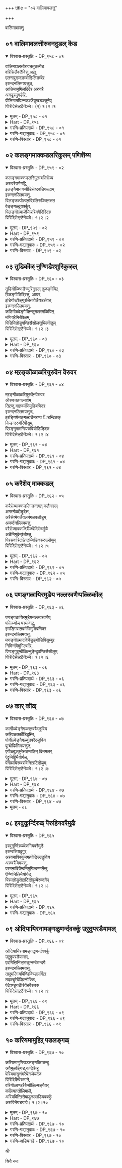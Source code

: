 +++
title = "०२ वालिमावलत्तु"

+++

वालिमावलत्तु

## ०१ वालिमावलत्तॊरुवनदुडल् कॆड

<details open><summary>विश्वास-प्रस्तुतिः - DP_९५८ - ०१</summary>

वालिमावलत्तॊरुवऩतुडल्गॆड  
वरिसिलैवळैवित्तु,अऩ्ऱु  
एलनाऱुदण्दडम्बॊऴिलिडम्बॆऱ  
इरुन्दनलिमय्यत्तुळ्,  
आलिमामुगिलदिर्दर अरुवरै  
अगडुऱमुगडेऱि,  
पीलिमामयिल्नडञ्जॆयुम्दडञ्जुऩैप्  
पिरिदिसॆऩ्ऱटैनॆञ्जे। (२) १।२।१
</details>

<details><summary>मूलम् - DP_९५८ - ०१</summary>

वालिमावलत्तॊरुवऩतुडल्गॆड  
वरिसिलैवळैवित्तु,अऩ्ऱु  
एलनाऱुदण्दडम्बॊऴिलिडम्बॆऱ  
इरुन्दनलिमय्यत्तुळ्,  
आलिमामुगिलदिर्दर अरुवरै  
अगडुऱमुगडेऱि,  
पीलिमामयिल्नडञ्जॆयुम्दडञ्जुऩैप्  
पिरिदिसॆऩ्ऱटैनॆञ्जे। (२) १।२।१
</details>

<details><summary>Hart - DP_९५८</summary>

The god of Thirumāvallam  
who bent his bow and killed the Rākshasas in Lanka  
stays in Thirupprithi in the Himalayas  
filled with fragrant groves, cool ponds and large springs  
where dark clouds climb the top of the tall hills  
filled with snow and roar with thunder  
and peacocks with beautiful wings dance:  
O heart! Let us go to Thirupprithi and worship him:
</details>

<details><summary>गरणि-प्रतिपदार्थः - DP_९५८ - ०१</summary>

वालि=वालियॆम्ब, मावलत्तु=महाबलशालियाद ऒरुवनदु=ऒब्बन, उडल्=ऒडलु, कॆड=हाळागुवन्तॆ, वरिशिलै=दिव्यवाद धनुस्सन्नु, वळैवित्तु=बग्गिसि, अन्ऱु=अन्दु, एलम्=परिमळवु, नाऱु=बीसुव, तण्=तम्पाद, तडम्-विशालवाद, पॊऴिल्=तोपुगळ, इडम्=स्थळदल्लि, पॆऱ=पडॆयुवन्तॆ, इरुन्द=इरुव, नल् इमयत्तुळ्=ऒळ्ळॆय हिमालय पर्वतदल्लि, आलि-आलिकल्लुगळिन्द तुम्बिद, मा ,मुहिल्= दॊड्ड मुगिलु, अदिर् तर=अदुरुत्तिरलु, अरुवरै=दॊड्डबॆट्टद, मुहडु=शिखरवन्नु, अहडु उऱ=हॊट्टॆमेलॆ तॆवळुवन्तॆ, एऱि=हत्ति, पीलि मा मायिल्=दॊड्ड सोगॆ नविलुगळु, नडम् शॆय्युम्=नर्तिसुत्तिरुवन्थ, तडम्=विशालवाद, शुनै=बॆट्टद सरोवरगळुळ्ळ, पिरिदि=तिरुप्पिरिदि ऎम्ब दिव्यक्षेत्रक्कॆ, शॆन्ऱु=होगि, अडै=\(पुण्यवन्नु\) पडॆनॆञ्जे=मनवे\!
</details>

<details><summary>गरणि-गद्यानुवादः - DP_९५८ - ०१</summary>

अन्दु वालियॆम्ब महाबलिष्ठनाद ऒब्बन ऒडलु छिद्रवागुवन्तॆ सुन्दर धनुस्सन्नु बग्गिसि, परिमळवु बीसुव तम्पाद विशालवाद तोपुगळ नडुवॆ \(दर्शन कटाक्षवन्नु\) पडॆयुवन्तॆ इरुव आलिकल्लुगळिन्द तुम्बिद दॊड्डमुगिलु अदुरुत्तिरलु \(चञ्चलवागि सुळिदाडुत्तिरलु\) दॊड्डबॆट्टद शिखरवन्नु हॊट्टॆय मेलॆ तॆवळिकॊण्डुहत्ति, दॊड्ड सोगॆ नविलुगळु नर्तिसुत्तिरुवन्थ विशालवाद बॆट्टद सरोवरगळन्नुळ्ळ "पिरिदि" ऎम्ब दिव्यक्षेत्रक्कॆ होगि \(स्वामिय दर्शनभाग्यवन्नु\) पडॆ, ऎलॆ मनस्से\! \(१\)
</details>

<details><summary>गरणि-विस्तारः - DP_९५८ - ०१</summary>

भगवन्नाम स्मरणॆ माडुत्ता भगवन्तनु भूमिय मेलॆ नॆलसिरुव पवित्रक्षेत्रगळिगॆ होगि, अल्लि भगवन्तन अर्चामूर्तियन्नु दर्शन माडि आनन्दिसबेकु. हीगॆ माडुवुदु भक्तियन्नु दृढगॊळिसुत्तदॆ.

आऴ्वाररु हेळुत्तारॆ- हिन्दॆ, भगवन्तनु श्रीरामनागि अवतरिसिद. किष्किन्धॆयल्लि पदच्युतनागि नॆलॆयिल्लदॆ अलॆदाडुत्तिद्द सुग्रीवन सख्यवन्नु बॆळसिद. अवन अण्णने महापराक्रमियाद वालि. वालिगॆ ऎदुरागि निन्तु होराडुववरे इरलिल्ल. अन्थवरन्नु श्रीरामनु ऒन्दे बाणदिन्द कॊन्दु सुग्रीवनिगॆ किष्किन्धॆय राज्यवन्नु वहिसिकॊट्टनु. आ स्वामिये ईग, हिमालयदल्लि बलुरम्यवाद प्रकृतिय नडुवॆ "पिरिदि" ऎम्ब दिव्यक्षेत्रदल्लि भक्तरन्नु अनुग्रहिसुवुदक्कागिये नॆलसिद्दानॆ. ऎलॆ मनस्से, नीनु अल्लिगॆ होगि स्वामियन्नु कण्तुम्ब नोडि आनन्दिसु, मरॆयबेड.
</details>

## ०२ कलङ्गमाक्कडलरिकुलम् पणिशॆय्य

<details open><summary>विश्वास-प्रस्तुतिः - DP_९५९ - ०२</summary>

कलङ्गमाक्कडलरिगुलम्बणिसॆय्य  
अरुवरैयणैगट्टि,  
इलङ्गैमानगर्प्पॊडिसॆय्दवडिगळ्दाम्  
इरुन्दनल्लिमयत्तु,  
विलङ्कल्पोल्वऩविऱलिरुञ्जिऩत्तऩ  
वेऴङ्गळ्दुयर्क्कूर,  
पिलङ्गॊळ्वाळॆयिऱ्ऱरियवैदिरिदरु  
पिरिदिसॆऩ्ऱटैनॆञ्जे। १।२।२
</details>

<details><summary>मूलम् - DP_९५९ - ०२</summary>

कलङ्गमाक्कडलरिगुलम्बणिसॆय्य  
अरुवरैयणैगट्टि,  
इलङ्गैमानगर्प्पॊडिसॆय्दवडिगळ्दाम्  
इरुन्दनल्लिमयत्तु,  
विलङ्कल्पोल्वऩविऱलिरुञ्जिऩत्तऩ  
वेऴङ्गळ्दुयर्क्कूर,  
पिलङ्गॊळ्वाळॆयिऱ्ऱरियवैदिरिदरु  
पिरिदिसॆऩ्ऱटैनॆञ्जे। १।२।२
</details>

<details><summary>Hart - DP_९५९</summary>

The lord who, as Rama, built a bridge  
with the help of the monkeys with large stones over the roaring ocean  
and went to magnificent Lanka and dashed it to pieces  
stays in Thirupprithi in the Himalayas  
where lions with sharp sword-like teeth living in caves  
wander out and attack strong angry elephants as large as mountains:  
O heart! Let us go to Thirupprithi and worship him:
</details>

<details><summary>गरणि-प्रतिपदार्थः - DP_९५९ - ०२</summary>

मा कडल्=विस्तारवाद समुद्रवु, कलङ्ग=कलकि होगुवन्तॆ, अरि कुलम् पणिशॆय्य=वानर समूहवु सेवॆ सल्लिसलु, अरुवरै=दॊड्ड बॆट्टगळ, अणैकट्टि=सेतुवॆयन्नु कट्टि, इलङ्गैमा नहर्=लङ्कॆयॆम्ब महानगरवन्नु, पॊडिशॆय्दु=नुच्चुनुरि माडिद, अडिहळ् ताम्=पादगळु, इरुन्द=नॆलसिरुव, नल् इमयत्तु=ऒळ्ळॆय हिमालयदल्लि, विलङ्गल् पोल्=बॆट्टगळ हागॆ, वनविऱल्=सॊबगिनिन्दलू, पराक्रमदिन्दलू, इरुशिनत्तन=बहळ कोपवुळ्ळ, वेऴङ्गळ्=आनॆगळ, तुयर् कूर=दुःखवु हॆच्चुवन्तॆ, पिलम् कॊळ् वाळ्=गुहॆगळल्लि वासिसुव, ऎयिऱु=कोरॆहल्लुगळुळ्ळ, अरि अवै=सिंहगळु, तिरितरु=अलॆदाडुव, पिरदि शॆन्ऱु=पिरदिगॆ होगि, अडैनॆञ्जे=सन्तोषपडु मनस्से.
</details>

<details><summary>गरणि-गद्यानुवादः - DP_९५९ - ०२</summary>

विस्तारवाद समुद्रवु कलकि होगुवन्तॆ, वानर समूहद सेवॆयिन्द दॊड्डबॆट्टगळ सेतुवॆयन्नु कट्टि, लङ्कॆयॆम्ब महानगरवन्नु नुच्चुनुरि माडिद पादगळु नॆलसिरुव ऒळ्ळॆय हिमालयदल्लि, बॆट्टगळ हागॆ सॊबगिनिन्दलू शक्तियिन्दलू, कोपदिन्दलू इरुव आनॆगळ दुःख\(सङ्कट\)वन्नु हॆच्चिसुवन्तॆ गुहॆगळल्लि वासिसुव कोरॆहल्लुगळुळ्ळ सिंहगळु अलॆदाडुव पिरदि ऎम्ब क्षेत्रक्कॆ होगि सन्तोषपडु, मनस्से.\(२\)
</details>

<details><summary>गरणि-विस्तारः - DP_९५९ - ०२</summary>

ई पाशुरदल्लि श्रीरामन पराक्रम मुन्दुवरॆयुत्तदॆ- अडगिसलागद सागरवन्नु अडगिसि, अदक्कॆ कपिगळ सहायदिन्द बॆट्टगळ सेतुवॆयन्नु

कट्टिद्दु ऒन्दु अद्भुतसाहस. लङ्कापट्टणवन्ने ध्वंसगॊळिसिद्दु इन्नॊन्दु आ अमितपराक्रमियाद, श्रीरामनु हिमालयदल्लि ऒळ्ळॆय सॊगसाद प्रकृतिसौन्दर्यद नडुवॆ, "पिरदि" ऎम्ब क्षेत्रदल्लि नॆलसिद्दानॆ. अल्लि, बॆट्टदन्तॆ मैयुळ्ळ, अष्टे सुन्दरवाद अष्टे बलिष्ठवाद आनॆगळु भयवन्नुण्टुमाडुवन्तॆ अलॆदाडुत्तवॆ. हागॆये, गुहॆगळल्लि वासिसुत्ता क्रूरवाद कोरॆहल्लुगळुळ्ळ सिंहगळू अलॆदाडुत्तवॆ. ऎलॆ मनस्से, आ पुण्यक्षेत्रक्कॆ होगि, आ स्वामिय दर्शन पडॆदु सन्तोष पडु-ऎन्नुत्तारॆ, आऴ्वाररु.
</details>

## ०३ तुडिकॊळ् नुण्णिडैश्शुरिकुऴल्

<details open><summary>विश्वास-प्रस्तुतिः - DP_९६० - ०३</summary>

तुडिगॊळ्ण्णिडैच्चुरिगुऴल् तुळङ्गॆयिऱ्  
ऱिळङ्गॊडिदिऱत्तु, आयर्  
इडिगॊळ्वॆङ्गुरलिऩविडैयडर्त्तवऩ्  
इरुन्दनल्लिमयत्तु,  
कडिगॊळ्वेङ्गैयिऩ्नऱुमलरमळियिऩ्  
मणियऱैमिसैवेऴम्,  
पिडियिऩोडुवण्डिसैसॊलत्तुयिल्गॊळुम्  
पिरिदिसॆऩ्ऱटैनॆञ्जे। १।२।३
</details>

<details><summary>मूलम् - DP_९६० - ०३</summary>

तुडिगॊळ्ण्णिडैच्चुरिगुऴल् तुळङ्गॆयिऱ्  
ऱिळङ्गॊडिदिऱत्तु, आयर्  
इडिगॊळ्वॆङ्गुरलिऩविडैयडर्त्तवऩ्  
इरुन्दनल्लिमयत्तु,  
कडिगॊळ्वेङ्गैयिऩ्नऱुमलरमळियिऩ्  
मणियऱैमिसैवेऴम्,  
पिडियिऩोडुवण्डिसैसॊलत्तुयिल्गॊळुम्  
पिरिदिसॆऩ्ऱटैनॆञ्जे। १।२।३
</details>

<details><summary>Hart - DP_९६०</summary>

Kaṇṇan, who wished to marry vine-like Nappinnai  
with a thin waist, curly hair and shining teeth,  
and killed seven angry bulls that bellowed like thunder  
stays in Thirupprithi in the Himalayas  
where male elephants sleep with their mates  
on beautiful beds of fragrant vengai flowers as bees sing:  
O heart, let us go to Thirupprithi and worship him:
</details>

<details><summary>गरणि-प्रतिपदार्थः - DP_९६० - ०३</summary>

तुडिकॊळ्=बळुकुव, नुण्=सूक्ष्मवाद, इडै=नडुविन, शुरि कुऴल्=गुङ्गुरु कूदलिन, तुळङ्गु=बॆळगुत्तिरुव, ऎयऱु=दन्तपङ्क्तिय\(हल्लुगळ\) इळम् कॊडि=ऎळॆय बळ्ळिय तिऱत्तु=रीतिय\(कोमलवाद\) \(नप्पिन्नैदेविगागि\), आयर्=गोवळर, इडिकॊळ्=सिडिलिनन्तॆ, वॆम् कुरल्=भयङ्करवाद कूगिन, इनम्=ऒट्टागि\(ऎरगिद\) विडै=वृषभगळन्नु, अडर् त्तवन्=अडगिसिदवनु, इरुन्द=नॆलसिरुव, नल् इमयत्तु=सुन्दरवाद हिमालयदल्लि, कडिकॊळ्=परिमळ तुम्बिद, वेङ्गैयिन्=वेङ्गै मरद, नऱु=बहळहॆच्चाद, मलर्=हूगळिन्द, अमळियिन्=हासुगॆयल्लि, मणि=इन्द्रनीलमणियन्तॆ इरुव, अऱैमिशै=बण्डॆगळ मेलॆ, वेऴम्=गण्डानॆय, पिडियिनोडु=हॆण्णानॆयॊडनॆ, वण्डु=दुम्बिगळु, इशै शॊल=गान माडुत्तिरलु, तुयिल् कॊळुम्=मलगि निद्रिसुव, पिरदि=पिरदि क्षेत्रक्कॆ, शॆन्ऱु=होगि, अडै=सन्तोषपडु, नॆञ्जे=मनस्से.
</details>

<details><summary>गरणि-विस्तारः - DP_९६० - ०३</summary>

बळुकुव सूक्ष्मनडुवुळ्ळ, गुङ्गुरु कूदलिन, हॊळॆयुव हल्लुगळ, ऎळॆय बळ्ळियन्तॆ कोमलवाद नप्पिन्नैदेविगागि, गोवळर सिडिलिनन्तॆ भयङ्करवाद आर्भटदिन्द ऒट्टागि ऎरगिद वृषभगळन्नु अडगिसिदवनु नॆलसिरुव सुन्दरवाद हिमालयदल्लि वेङ्गै मरगळिन्द परिमळ तुम्बिद बहळवागि हूगळु उदुरि आद हासुगॆयल्लि

इन्द्रनीलमणियन्तॆये इरुव बण्डॆगळ मेलॆ गण्डानॆगळु हॆण्णानॆगळॊडनॆ, दुम्बिगळु गान माडुत्तिरलु, मलगि निद्रिसुव पिरदि क्षेत्रक्कॆ होगि ऎलॆ मनस्से सन्तोषपडु. \(३\)

हिन्दिन ऎरडु पाशुरगळल्लि सीतादेविगोस्करवागि श्रीरामनु नडसिद साहसगळन्नु हेळि, ई पाशुरदल्लि सत्यॆ\(अथवा नीळादेवि, नप्पिन्नैदेवि\)गोस्करवागि श्रीकृष्णनु नडसिद साहसगळन्नु हेळलागुत्तदॆ. कुम्भ ऎम्बवनॊब्ब गोवळ. अवनिगॆ ऒब्ब मगळु. सत्यॆ ऎन्दु हॆसरु. अवळन्नु नीळा ऎन्तलू नप्पिन्नै ऎन्तलू करॆयुत्तारॆ. अवळन्नु वरिसबेकादरॆ, कुम्भनु साकिद्द एळु वृषभगळन्नु ऒब्बने ऎदुरिसि, कट्टिहाकबेकॆम्बुदु फण. श्रीकृष्णनु ई साहसक्कॆ कै हाकि, अवुगळन्नु निरायासवागि गॆद्दु, सत्यॆयन्नु मदुवॆयादनॆम्बुदु विषय.

पाशुरद मॊदलडिगळल्लि नप्पिन्नैदेविय अनुपम लावण्यवन्नू वृषभगळ भयङ्कर आर्भटवन्नू कण्णिगॆ कट्टुवन्तॆ वर्णिसलागिदॆ. साहसवन्नु तोरिसिद बळिक श्रीकृष्णनु हिमालयद दिव्यसुन्दर प्रकृतिय नडुवॆ "पिरिदि"क्षेत्रदल्लि नॆलसिरुवुदन्नू, अल्लिगॆ होगि नोडि,नलियबेकॆम्बुदन्नू आऴ्वाररु मनस्सिगॆ तिळिय हेळुत्तारॆ.

पिरदि क्षेत्रद सुत्तमुत्तलिन अनुपन सॊबगिन सॊगसाद विवरणॆयु पाशुरद कॊनॆय सालुगळल्लि बरुत्तदॆ. ऒप्पुवन्थ उपमानगळिन्द वर्णनॆ शोभिसुत्तदॆ.आऴ्वाररु "कवि"अल्लवे?
</details>

## ०४ मऱङ्कॊळाळरियुरुवॆन वॆरुवर

<details open><summary>विश्वास-प्रस्तुतिः - DP_९६१ - ०४</summary>

मऱङ्गॊळाळरियुरुवॆऩवॆरुवर  
ऒरुवऩतगल्मार्वम्  
तिऱन्दु,वाऩवर्मणिमुडिबणिदर  
इरुन्दनल्लिमयत्तुळ्,  
इऱङ्गियेऩङ्गळ्वळैमरुप्प िडन्दिडक्  
किडन्दरुगॆरिवीसुम्,  
पिऱङ्गुमामणियरुवियॊडिऴिदरु  
पिरिदिसॆऩ्ऱटैऩॆञ्जे। १।२।४
</details>

<details><summary>मूलम् - DP_९६१ - ०४</summary>

मऱङ्गॊळाळरियुरुवॆऩवॆरुवर  
ऒरुवऩतगल्मार्वम्  
तिऱन्दु,वाऩवर्मणिमुडिबणिदर  
इरुन्दनल्लिमयत्तुळ्,  
इऱङ्गियेऩङ्गळ्वळैमरुप्प िडन्दिडक्  
किडन्दरुगॆरिवीसुम्,  
पिऱङ्गुमामणियरुवियॊडिऴिदरु  
पिरिदिसॆऩ्ऱटैऩॆञ्जे। १।२।४
</details>

<details><summary>Hart - DP_९६१</summary>

The lord who took the form of an angry man-lion  
and split open the broad chest of Hiraṇyan  
as the gods saw him and worshiped him,  
bending down so their crowns touched his divine feet,  
stays in Thirupprithi in the Himalayas  
where boars split open the stones of the hills with their tusks  
and shining diamonds from the hills  
fall into the waterfalls and are carried down:  
O heart, let us go to Thirupprithi and worship him:
</details>

<details><summary>गरणि-प्रतिपदार्थः - DP_९६१ - ०४</summary>

मऱम् कॊळ्=कडुकोपदिन्द, आळ् अरि=नरसिंह, उरु=अवतार, ऎन=ऎन्द कूडले, वॆरुवर=नडुकवुण्टागुवन्तॆ, ऒरुवनदु=शक्तियल्लि साटियिल्लद ऒब्बन, अहल्=विशालवाद, मार्वम्=ऎदॆयन्नु, तिऱन्दु=तॆगॆदु, वानवर्=देवतॆगळु, मणि मुडि=रत्नगळिन्द कूडिद किरीटवन्नु धरिसिद तलॆगळन्नु, पणितर=बग्गिसि ऎरगुवन्तॆ, इरुन्द=इरुव, नल् इमयत्तुळ्=ऒळ्ळॆय\(सुन्दरवाद\) हिमालयदल्लि, एनङ्गळ्=हन्दिगळु, इऱङ्गि=इळिदु, वळै=बग्गिरुव, मरुप्पु=कोरॆहल्लुगळिन्द, इडन्दिड=पळगिसलु, अरुहु=अञ्चुगळु, किडन्दु=इरुव, ऎरि वीशुम्=ज्वालॆयन्नु हरडुत्ता, पिऱङ्गु=प्रकाशिसुव, मामणि=अति श्रेष्ठवाद मणिगळु, अरुवियोडु=बॆट्टद झरिगळॊडनॆ, इऴितरु=इळिदु बरुव, पिरिदि=पिरिदि क्षेत्रक्कॆ

शॆन्ऱु=होगि, अडै=सन्तोषपडु, नॆञ्जे=मनस्से.
</details>

<details><summary>गरणि-गद्यानुवादः - DP_९६१ - ०४</summary>

कडुकोपगॊण्डु नरसिंहावतारवाद कूडले नडुगुवन्तॆ शक्तियल्लि साटियिल्लद ऒब्बन विशालवाद वक्षवन्नु सीळि तॆगॆदु, रत्नमयवाद किरीटगळन्नु धरिसिद देवतॆगळु तम्म तलॆगळन्नु बग्गिसि नमस्करिसुवन्तॆ इरुव सुन्दरवाद हिमालयदल्लि हन्दिगळु इळिदु, बग्गिरुव तम्म कोरॆहल्लुगळिन्द पळगिसलु, अञ्चुगळल्लिरुव ज्योति हरडि प्रकाशिसुव दिव्यमणिगळु बॆट्टद झरिगळॊडनॆ इळिदुबरुव "पिरिदि" क्षेत्रक्कॆ होगि, सन्तोषपडु मनस्स्.\(४\)
</details>

<details><summary>गरणि-विस्तारः - DP_९६१ - ०४</summary>

ई पाशुरदल्लियू हिमालयद नडुवॆ इरुव पिरिदि क्षेत्रवन्नु वर्णिसुवुदक्कॆ, आऴ्वाररु रूपकगळन्नुबळसिद्दारॆ.

हिन्दॆ, शक्तियल्लियू पराक्रमदल्लियू साटियिल्लदवनाद हिरण्यकशिपुविन किरुकुळवन्नु सहिसलारदॆ बाधॆपडुत्तिद्द देवतॆगळ सङ्कटवन्नु निवारिसुवुदक्कागि भगवन्तनु"आळरि"यागि \(ऎन्दरॆ नरसिंहनागि\) अवतरिसिदनु. "नरसिंह"ऎम्ब हॆसरन्नु केळिद कूडले हिरण्यकशिपुविन ऎदॆ गडगड नडुगितु. स्वामियु अवन विशालवाद वक्षवन्नु सीळि हॊट्टॆयन्नु बगॆदु अवनन्नु संहरिसिदनु. अदुवरॆगॆ तलॆमरॆसिकॊण्डु अलॆदाडुत्तिद्द देवतॆगळॆल्लरू सन्तोषदिन्दलू सम्भ्रममदिन्दलू सर्वालङ्कारगळॊडनॆ भगवन्तनिगॆ तम्म कृतज्ञतॆयन्नु अर्पिसलु बन्दु, मणिमय किरीटगळिन्द अलङ्कृतवाद तम्म तलॆयन्नु भगवन्तन पादगळल्लिट्टु भक्तिनम्रतॆगळिन्द नमस्करिसिदरु. हागॆये, हिमालय पर्वतवु दिव्यसुन्दरवागि मॆरॆयुत्ता, अदर नडुवॆ पिरिदियल्लि नॆलसिरुव भगवन्तनिगॆ तलॆबागि नमस्करिसुत्तिदॆयो ऎम्बन्तॆ प्रकृति रम्यवागि काणिसुत्तदॆ.

हिमालय पर्वतदल्लि इरुव हन्दिगळु तम्म कोरॆहल्लुगळिन्द बॆट्टद तप्पलिन भागगळन्नु गिडिदु पॆळगिसिदाग, बॆट्टदिन्द हिमद तुणुकुगळु उदुरिबीळुत्तवॆ. अञ्चुगळल्लि बॆळकु हरिदु फळफळनॆ हॊळॆयुव सॊगसाद इन्द्रनीलमणिगळन्तॆ इरुव आ हिमद तुणुकुगळन्नु भरदिन्द कॆळक्कॆ इळियुव बॆट्टद झरिगळु ऎळॆदुकॊण्डु कॆळक्कॆ इळियुत्तवॆ.

इन्थ सुन्दरवाद प्रकृतिय नडुवॆ शोभिसुव पिरिदियन्नु सन्दर्शिसुवुदु ऎन्थ पुण्यवो\!
</details>

## ०५ करैशॆय् माक्कडल्

<details open><summary>विश्वास-प्रस्तुतिः - DP_९६२ - ०५</summary>

करैसॆय्माक्कडल्गिडन्दवऩ् कऩैगऴल्  
अमरर्गळ्दॊऴुदेत्त,  
अरैसॆय्मेगलैयलर्मगळवळॊडुम्  
अमर्न्दनल्लिमयत्तु,  
वरैसॆय्माक्कळिऱीळवॆदिर्वळर्मुळै  
अळैमिगुदेऩ्fतोय्त्तु,  
पिरसवारिदऩ्ऩिळम्बिडिक्करुळ्सॆयुम्  
पिरिदिसॆऩ्ऱटैनॆञ्जे। १।२।५
</details>

<details><summary>मूलम् - DP_९६२ - ०५</summary>

करैसॆय्माक्कडल्गिडन्दवऩ् कऩैगऴल्  
अमरर्गळ्दॊऴुदेत्त,  
अरैसॆय्मेगलैयलर्मगळवळॊडुम्  
अमर्न्दनल्लिमयत्तु,  
वरैसॆय्माक्कळिऱीळवॆदिर्वळर्मुळै  
अळैमिगुदेऩ्fतोय्त्तु,  
पिरसवारिदऩ्ऩिळम्बिडिक्करुळ्सॆयुम्  
पिरिदिसॆऩ्ऱटैनॆञ्जे। १।२।५
</details>

<details><summary>Hart - DP_९६२</summary>

The lord who rests on the milky ocean  
with Lakshmi ornamented with a mekalai around her waist  
as the gods in the sky worship his sounding anklets  
stays in Thirupprithi in the Himalayas  
where bull elephants as large as mountains  
break young bamboo sticks, put them in honey  
and show their love as they feed them to their young mates:  
O heart, let us go to Thirupprithi and worship him:
</details>

<details><summary>गरणि-प्रतिपदार्थः - DP_९६२ - ०५</summary>

करै=घोषिसुत्तिरुव, मा कडल्=बहुदॊड्ड कडलिनल्लि

किडन्दवन्=पवडिसिरुव भगवन्तनु, कनै कऴल्=सद्दु माडुत्तिरुव पादगळुळ्ळ, अमरर्हळ्= अमररु, तॊऴुदु एत्त=नमस्करिसि \(सेवॆ माडि\) स्तुतिसलु, अरैशॆय्=नडुविनल्लि धरिसिरुव, मेकलै=ऒड्याणवन्नुळ्ळ, अलर् महळवळॊडुम्=श्रीदेवियॊडनॆ, अमर्न्द=कूडिकॊण्डिरुव, नल् इमयत्तु=सुन्दरवाद हिमालयदल्लि, वरैशॆय्=बॆट्टदन्तिरुव, मा कळिऱु=दॊड्ड आनॆयु, इळवॆदिर्=ऎळॆय बिदिरिन, वळर् मुळै=बॆळॆयुव मॊळकॆयन्नु, अळै मिहुतेन् तोय् त्तु=अळतॆगॆ मीरिदन्तॆ जेनिनल्लि नॆनॆसि पिरशम् वारि=आ जेनिन धारॆयन्नु, तन्=तन्न, इळ=ऎळॆय, पिडिक्कू=हॆण्णानॆगळिगॆ, अरुळ् शॆय्युम्=प्रीतियिन्द कॊडुव, पिरिदि=पिरिदि क्षेत्रक्कॆ, शॆन्ऱु=होगि, अडै=सन्तोषपडु, नॆञ्जे=मनस्से.
</details>

<details><summary>गरणि-गद्यानुवादः - DP_९६२ - ०५</summary>

घोषिसुत्तिरुव महाकडलिनल्लि पवडिसिरुव भगवन्तनु, सद्दुमाडुत्तिरुव पादगळुळ्ळ देवतॆगळु नमस्करिसि सेवॆ माडिस्तुतिसुवुदक्कागि, नडुविनल्लि धरिसिरुव ऒड्याणवन्नुळ्ळ श्रीदेवियॊडनॆ कूडिकॊण्डिरुव सुन्दरवाद हिमालयदल्लि बॆट्टदन्तिरुव दॊड्ड आनॆयु ऎळॆय बिदिरिन बॆळॆयुव मॊळकॆयन्नु अपरिमितवाद जेनिनल्लि नॆनॆसि, आ जेनिन धारॆयन्नु तन्न ऎळॆय हॆण्णानॆगळिगॆ प्रीतियिन्द कॊडुव, पिरिदि क्षेत्रक्कॆ होगि सन्तोषवन्नु पडॆ मनस्से.\(५\)
</details>

<details><summary>गरणि-विस्तारः - DP_९६२ - ०५</summary>

ई पाशुरदल्लि आऴ्वाररु उपयोगिसिरुव रूपक स्वल्प तॊडकिनदागि, स्पष्टवागिल्लवॆनिसुत्तदॆ. आऴ्वाररु हेळुवुदन्नु हीगॆ सङ्ग्रहिसबहुदु ऎनिसुत्तदॆ. दॊड्डदॊड्द अलॆगळिन्द कूडिद पाल्गडलिनल्लि निर्लिप्तनागि पवडिसिरुव भगवन्तनु कृपाविष्टनागि देवतॆगळ सेवॆयन्नु पडॆयलॆन्दू अवरिगॆ अनुग्रहिसलॆन्दू श्रीदेवियॊडनॆ हिमालयद नडुवॆ इरुव सुन्दरवाद पिरिदि क्षेत्रदल्लिनित्यवास माडुत्तिद्दानॆ. बॆट्टदन्तॆ देहवुळ्ळ दॊड्ड आनॆयु बिदिरिन कळलॆगळन्नु कित्तुकॊण्डु, अदु सुरिसुत्तिरुव जेनिनॊडनॆ, आ सवियुणिसन्नु तन्न ऎळॆवयस्सिन हॆण्णानॆगळिगॆ ऊडुवन्तॆ, भगवन्तनु पिरिदि क्षेत्रदल्लि सेवॆ माडुववरॆल्लरिगू तन्न अपारवाद कृपॆयन्नु अनुग्रहिसुत्तानॆ. स्वामिय आ कृपॆगॆ पात्ररागि भक्तरु कृतार्थरागबारदे? मुक्तिपडॆयबारदे?
</details>

## ०६ पणङ्गळायिरमुडैय नल्लरवणैप्पळ्ळिकॊळ्

<details open><summary>विश्वास-प्रस्तुतिः - DP_९६३ - ०६</summary>

पणङ्गळायिरमुडैयनल्लवरवणैप्  
पळ्ळिगॊळ् परमावॆऩ्ऱु,  
इणङ्गिवाऩवर्मणिमुडिबणिदर  
इरुन्दनल्लिमयत्तु,  
मणङ्गॊळ्मादविनॆडुङ्गॊडिविसुम्बुऱ  
निमिर्न्दवैमुगिल्बऱ्ऱि,  
पिणङ्गुबूम्बॊऴिल्नुऴैन्दुवण्डिसैसॊलुम्  
पिरिदिसॆऩ्ऱटैनॆञ्जे। १।२।६
</details>

<details><summary>मूलम् - DP_९६३ - ०६</summary>

पणङ्गळायिरमुडैयनल्लवरवणैप्  
पळ्ळिगॊळ् परमावॆऩ्ऱु,  
इणङ्गिवाऩवर्मणिमुडिबणिदर  
इरुन्दनल्लिमयत्तु,  
मणङ्गॊळ्मादविनॆडुङ्गॊडिविसुम्बुऱ  
निमिर्न्दवैमुगिल्बऱ्ऱि,  
पिणङ्गुबूम्बॊऴिल्नुऴैन्दुवण्डिसैसॊलुम्  
पिरिदिसॆऩ्ऱटैनॆञ्जे। १।२।६
</details>

<details><summary>Hart - DP_९६३</summary>

The lord who rests on Ādisesha, the thousand-headed snake,  
as the gods in the sky worship him  
bowing their heads adorned with beautiful crowns  
and proclaiming, “You are the highest!”  
stays in Thirupprithi in the Himalayas  
where bees enter blooming groves and sing  
and fragrant mādhavi vines touch the sky,  
embracing the tall kurukkathi plants that support them:  
O heart, let us go to Thirupprithi and worship him:
</details>

<details><summary>गरणि-प्रतिपदार्थः - DP_९६३ - ०६</summary>

पणङ्गळ्=हॆडॆगळु, आयिरम्=साविर, उडैय=उळ्ळ, नल्=ऒळ्ळॆय, अरवु अणै=शेषन हासुगॆयल्लि, पळ्ळिकॊळ्=पवडिसिरुव, परमा ऎन्ऱु=परमने ऎन्दु, वानवर्=देवतॆगळु, इणङ्गि=गुम्पुगूडि, मणिमुडि पणितर=रत्नकिरीटगळ तलॆबागि नमस्करिसुवन्तॆ, इरुन्द=इरुव, नल् इमयत्तु=सुन्दरवाद हिमालयदल्लि, मणम् कॊळ्=परिमळ तुम्बिद, नॆडु=उद्दवाद, मादविकॊडि=माधवूलतॆगळु, विशुम्बु=आकाशदल्लि, उऱ=हरडि, निमिर्न्दु=ऎद्दु, तलॆयॆत्ति, अवै=अवुगळु, मुहिल् पट्रि=मेघगळन्नु हिडिदु, पिणङ्गु=होराडुवन्तॆ, पू पॊऴिल्=हूदोटगळल्लि, नुऴैन्दु=नुसुळि, वण्डु=दुम्बिगळु, इशै शॊल्लुम्=गान माडुव, पिरिदि=पिरिदि क्षेत्रक्कॆ,शॆन्ऱु=होगि, अडै=सन्तोषपडु, नॆञ्जे=मनस्से.
</details>

<details><summary>गरणि-गद्यानुवादः - DP_९६३ - ०६</summary>

साविर हॆडॆगळुळ्ळ शेषशयनदल्लि पवडिसिरुव परमने ऎन्दु देवतॆगळु गुम्पुगूडि तम्म रत्नकिरीटगळ तलॆगळन्नु बग्गिसि नमस्करिसुवन्तॆ सुन्दरवाद हिमालयदल्लि परिमळतुम्बिद उद्दवाद माधवीलतॆगळु आकाशवन्नॆल्ला हरडि तलॆयॆत्ति मुगिलुगळन्नु हिडिदुकॊण्डु अवुगळॊडनॆ होराडुवन्तॆ हूदोटगळल्लि दुम्बिगळु नुसुळिहोगि गान माडुत्तिरुव पिरिदिक्षेत्रक्कॆ होगि आनन्दवन्नुपडॆ, मनस्से. \(६\)
</details>

<details><summary>गरणि-विस्तारः - DP_९६३ - ०६</summary>

क्षीरसागरदल्लि साविरहॆडॆगळ शेषन मेलॆ पवडिसिरुव परमपुरुषनन्नु देवतॆगळु गुम्पुगुम्पागि होगि अवनडिगळिगॆरगि तम्म भक्तिगौरवगळन्नु तोरिसुत्तारॆ. अल्लिगॆ मनुष्यरारू होगुवुदक्कॆ साध्यविल्ल. अवरिगू सह सेवॆय सौलभ्यवन्नु दॊरकिसिकॊडबेकॆन्दु कृपाविष्टनागि भगवन्तनुसुन्दरवाद हिमालयद नडुवॆ पिरिदि क्षेत्रदल्लि नॆलॆगॊण्डिद्दानॆ. आ पिरिदि क्षेत्रदल्लि ऎल्लॆल्लू तोपुगळु, तोपुगळल्लि माधवीलतॆगळु परिमळभरितवाद हूगळिम्द तुम्बि, मुगिलिगॆ एरिनिन्तु बॆळ्ळगॆ हॊळॆयुव मुगिलुगळॊडनॆ पैपोटि नडसुत्तिवॆयो ऎम्बन्तॆ अलङ्कृतगॊण्डिवॆ. दुम्बिगळु ऎल्लॆल्लियू नुसुळि तुम्बिकॊण्डु गानमाडुत्तिवॆ. अंर्थ दिव्यसुन्दरवाद क्षेत्रक्कॆ होगि, भगवन्तन दर्शनलाभपडॆदु आनन्दिसु मनस्से ऎन्दु आऴ्वाररु हेळुत्तारॆ.
</details>

## ०७ कार् कॊळ्

<details open><summary>विश्वास-प्रस्तुतिः - DP_९६४ - ०७</summary>

कार्गॊळ्वेङ्गैगळ्गऩवरैदऴुविय  
कऱिवळर्क्कॊडिदुऩ्ऩि,  
पोर्गॊळ्वेङ्गैगळ्बुऩवरैदऴुविय  
पूम्बॊऴिलिमयत्तुळ्,  
एर्गॊळ्बूञ्जुऩैत्तडम्बडिन् दिऩमलर्  
ऎट्टुमिट्टिमैयोर्गळ्,  
पेर्गळायिरम्बरविनिऩ्ऱटिदॊऴुम्  
पिरिदिसॆऩ्ऱटैनॆञ्जे। १।२।७
</details>

<details><summary>मूलम् - DP_९६४ - ०७</summary>

कार्गॊळ्वेङ्गैगळ्गऩवरैदऴुविय  
कऱिवळर्क्कॊडिदुऩ्ऩि,  
पोर्गॊळ्वेङ्गैगळ्बुऩवरैदऴुविय  
पूम्बॊऴिलिमयत्तुळ्,  
एर्गॊळ्बूञ्जुऩैत्तडम्बडिन् दिऩमलर्  
ऎट्टुमिट्टिमैयोर्गळ्,  
पेर्गळायिरम्बरविनिऩ्ऱटिदॊऴुम्  
पिरिदिसॆऩ्ऱटैनॆञ्जे। १।२।७
</details>

<details><summary>Hart - DP_९६४</summary>

He stays in Thirupprithi in the Himalayas  
where fighting tigers wander  
and vengai trees on the hills touch the clouds  
while pepper plants grow nearby  
and the gods in the sky come and bathe  
in beautiful blossom-filled springs,  
sprinkling eight kinds of flowers on his feet  
and worshiping him and reciting his thousand names:  
O heart, let us go to Thirupprithi and worship him:
</details>

<details><summary>गरणि-प्रतिपदार्थः - DP_९६४ - ०७</summary>

कार् कॊळ्=मेघगळन्नु मुट्टुव, वेङ्गैहळ्=वेङ्गैमरगळु, कनम् वरै=बहळ दॊड्ड बण्डॆयन्नु, तऴुविय=तब्बिकॊण्डिरुव, शुऱिकॊडि=मॆणसिन बळ्ळिगळु, तुन्निवळर्=दट्टवागि बॆळॆदिरुव, पोर् कॊळ्=होराडुवन्थ, वेङ्गै हळ्=वेङ्गैमरगळु, पुनम्=बॆट्टद तप्पलिन, वरै=बण्डॆगळन्नु, तऴुविय=तब्बिकॊण्डिरुव, पू पॊलिल्=हूविन तोपुगळ, इमयत्तुळ्=हिमालयदल्लि, एर्कॊळ्=सॊबगिन, पूशुनै=हूविन सरोवरगळ, तडम्=दडदल्लि, पडिन्दु=तङ्गिद्दु, इनम् मलर्=बगॆबगॆय जातिय हूगळु, ऎट्टुम्=ऎण्टु बगॆयन्नु,इट्टु=समर्पिसि, इमैयोर्हळ्=देवतॆगळु, पेर्हळ्= हॆसरुगळु, आयिरम्=साविरवन्नु, परवि=विस्तरिसि, निन्ऱु=हेळि, अडितॊऴुम्=पादगळिगॆ नमस्करिसुव, पिरिदि=पिरिदि क्षेत्रक्कॆ,शॆन्ऱु=होगि, अडै=सन्तोषपडु, नॆञ्जे=मनस्से.
</details>

<details><summary>गरणि-गद्यानुवादः - DP_९६४ - ०७</summary>

मोडगळन्नु मुट्टुवन्तॆ बॆळॆदिरुव वेङ्गै मरगळू, बॆट्टद बहळ दॊड्ड बण्डॆगळन्नु आश्रयिसिरुव मॆणसिन बळ्ळिगळू, परस्पर होराडुवन्तॆ दट्टवागि बॆळॆदिरुव वेङ्गैमरगळू, बॆट्टद तप्पलिन बण्डॆगळन्नु आश्रयिसिरुव हूविन तोपुगळू इरुव हिमालयदल्लि सुन्दरवाद हूगळिन्द कूडिद सरोवरगळ दडदल्लि तङ्गिद्दु ऎण्टुजातिय हूगळन्नू समर्पिसि देवतॆगळु भगवन्तन साविर नामगळन्नु विवरवागि हेळि पादगळिगॆ ऎरगुव पिरिदि क्षेत्रक्कॆ होगि, आनन्दवन्नु पडॆ मनस्से.\(७\)
</details>

<details><summary>गरणि-विस्तारः - DP_९६४ - ०७</summary>

## २९ ८इरवुकूर्न्दिरुळ् पॆरुहियवरैमुऴै

<details open><summary>विश्वास-प्रस्तुतिः - ०८</summary>
</details>  
८.इरवुकूर्न्दिरुळ् पॆरुहियवरैमुऴै इरुम्बशियदुकूर  
अरवमाविक्कुमहम् पॊऴिल् तऴुविय अरुवरैयिमयत्तु  
परमनादियॆम् पनिमुहिल् वण्णनॆन्ऱु ऎण्णिनिन्ऱिमैयोर्हळ्  
पिरमनोडु शॆन्ऱडितॊऴुम् पॆरुन्दकैप्पिरिदिशॆन्ऱडैनॆञ्जे
</details>

<details><summary>मूलम् - ०८</summary>
</details>  

## ०८ इरवुकूर्न्दिरुळ् पॆरुहियवरैमुऴै
<details open><summary>विश्वास-प्रस्तुतिः - DP_९६५</summary>

इरवुगूर्न्दिरुळ्बॆरुगियवरैमुऴै  
इरुम्बसियदुगूर,  
अरवमाविक्कुमगऩ्पॊऴिल्दऴुविय  
अरुवरैयिमयत्तु,  
परमऩादियॆम्बऩिमुगिल्वण्णऩॆऩ्ऱु  
ऎण्णिनिऩ्ऱिमैयोर्गळ्,  
पिरमऩोडुसॆऩ्ऱटिदॊऴुम्बॆरुन्दगैप्  
पिरिदिसॆऩ्ऱटैनॆञ्जे। १।२।८
</details>

<details><summary>मूलम् - DP_९६५</summary>

इरवुगूर्न्दिरुळ्बॆरुगियवरैमुऴै  
इरुम्बसियदुगूर,  
अरवमाविक्कुमगऩ्पॊऴिल्दऴुविय  
अरुवरैयिमयत्तु,  
परमऩादियॆम्बऩिमुगिल्वण्णऩॆऩ्ऱु  
ऎण्णिनिऩ्ऱिमैयोर्गळ्,  
पिरमऩोडुसॆऩ्ऱटिदॊऴुम्बॆरुन्दगैप्  
पिरिदिसॆऩ्ऱटैनॆञ्जे। १।२।८
</details>

<details><summary>Hart - DP_९६५</summary>

The lord whom Nānmuhan and the gods in the sky worshipped, saying,  
“You are the ancient one of the world:  
You have the color of a cool dark cloud,”  
stays on a snowy mountain in the Himalayas  
filled with large blooming groves  
where snakes in dark caves sigh  
when they feel hungry in the dark night and go to look for prey:  
O heart, let us go to Thirupprithi and worship him:
</details>

<details><summary>गरणि-प्रतिपदार्थः - DP_९६५</summary>

इरवु=रात्रि, कूर्न्दु=हॆच्चागि, इरुळ्=कत्तलॆयु, पॆरुहिय=हरियुव, वरैमऴै=कल्लिन गुहॆगळल्लि, इरुपशि अदु=बहळवागि हसिवु, कूर=हॆच्चलु, अरवम्=बॆट्टद हावु, आविक्कूम्=गाळीगागि तपिसुव, अहम् पॊऴिल् तऴुविय=मनॆ तोपुगळन्नु कूडिद, अरुवरै=अपरूपवाद असाध्यवाद बण्डॆगळुळ्ळ, इमयत्तु=हिमालयदल्लि, इमैयोर्हळ्=देवतॆगळु, पिरमनोडु शॆन्ऱु=ब्रह्मनॊडनॆ होगि, परमन्=परमनाद, आदि=आदिकारणनाद, ऎम् पनि=नम्म दुःखनिवारकनाद, मुहिल् वण्णन्=मुगिलवण्णने, ऎन्ऱु निन्ऱु-ऎन्दु भाविसि, प्रार्थिसि, अडितॊऴुम्=पादसेवॆ माडुव, पिरिदि=पिरिदि क्षेत्रक्कॆ, शॆन्ऱु=होगि, अडै=सन्तोषपडु, नॆञ्जे=मनस्से.
</details>

<details><summary>गरणि-गद्यानुवादः - DP_९६५</summary>

रात्रियु बलितु कत्तलॆ \(कग्गत्तलॆ\) हरियुव कल्लिन गुहॆगळल्लि बहळवागि हसिदु \(बिद्दिरुव\)बॆट्टद हावु गाळिगागि तपिसुव मनॆतोपुगळिन्द कूडिद \(हत्तलु\) असाध्यवाद बण्डॆगळुळ्ळ हिमालयदल्लि देवतॆगळु चतुर्मुख ब्रह्मनॊडनॆ होगि परमनू, आदियू, दुःखनिवारकनू आद मुगिल् वण्णने ऎन्दु भाविसि, प्ररथिसि, पादसेवॆ माडुव पिरिदि क्षेत्रक्कॆ होगि सार्थकतॆयन्नु पडॆ, मनस्से.\(८\)
</details>

## ०९ ओदियायिरनामङ्गळुणर्न्दवर्क्कू उऱुदुयरडैयामल्

<details open><summary>विश्वास-प्रस्तुतिः - DP_९६६ - ०९</summary>

ओदियायिरनामङ्गळुणर्न्दवर्क्कु  
उऱुदुयरडैयामल्,  
एदमिऩ्ऱिनिऩ्ऱरुळुम्नम्बॆरुन्दगै  
इरुन्दनल्लिमयत्तु,  
तादुमल्गियबिण्डिविण्डलर्गिऩ्ऱ  
तऴल्बुरैयॆऴिल्नोक्कि,  
पेदैवण्डुगळॆरियॆऩवॆरुवरु  
पिरिदिसॆऩ्ऱटैनॆञ्जे। १।२।९
</details>

<details><summary>मूलम् - DP_९६६ - ०९</summary>

ओदियायिरनामङ्गळुणर्न्दवर्क्कु  
उऱुदुयरडैयामल्,  
एदमिऩ्ऱिनिऩ्ऱरुळुम्नम्बॆरुन्दगै  
इरुन्दनल्लिमयत्तु,  
तादुमल्गियबिण्डिविण्डलर्गिऩ्ऱ  
तऴल्बुरैयॆऴिल्नोक्कि,  
पेदैवण्डुगळॆरियॆऩवॆरुवरु  
पिरिदिसॆऩ्ऱटैनॆञ्जे। १।२।९
</details>

<details><summary>Hart - DP_९६६</summary>

The lord who gives his grace to his devotees  
protects them and removes their karma  
if they recite his thousand names  
and worship him in their minds-  
stays in the Himalayas where asoka trees bloom  
with fire-like flowers and the ignorant bees that see them  
are frightened because they think the grove is ablaze:  
O heart, let us go to Thirupprithi and worship him:
</details>

<details><summary>गरणि-प्रतिपदार्थः - DP_९६६ - ०९</summary>

आयिरनामङ्गळ्=भगवन्तन साविर हॆसरुगळन्नू ओदि=अभ्यास माडि, \(अर्थवत्तागि ओदि\), उणर्न्दवर् क्कू=अरितुकॊण्डवरिगॆ, उऱु=हॆच्चाद, तुयर्=दुःखसङ्कटगळु, अडैयामल्=लभिसदन्तॆ, एदम्=कॆडकू नाशवू

इन्ऱि-इल्लदन्तॆ, निन्ऱु=इद्दुकॊण्डु, अरुळुम्=कृपॆमाडुव, नम् पॆरुन्दहै=नम्म स्वामियु \(सर्वेश्वरनु\) इरुन्द=नॆलसिरुव, नल् इमयत्तु=सुन्दरवाद हिमालयदल्लि, तादु मुल् हिय=परागवु तुम्बिरुव, पिण्डिविण्डु=अशोकवृक्षदल्लि हूगळु, अलर् किन्ऱ=अरळुत्तिरुवाग, तऴल् पुरै ऎऴिल्=बॆङ्किय हागॆ सॊबगन्नु, नोक्कि=नोडि, पेदैवण्डुहळ्=अज्ञानि दुम्बिगळु, ऎरि ऎन=ज्वालॆ, उरि ऎन्दु, वॆरुवर=हॆदरुव, पिरिदि=पिरिदि क्षेत्रक्कॆ,शॆन्ऱु=होगि, अडै=\(दर्शन\)पडॆ, नॆञ्जे=मनस्से.
</details>

<details><summary>गरणि-गद्यानुवादः - DP_९६६ - ०९</summary>

भगवन्तन साविर हॆसरुगळन्नू ओदि, अभ्यास माडि अर्थवत्तागि तिळिदुकॊण्डवरु बहळ दुःखसङ्कटगळन्नू अनुभविसदन्तॆयू कॆडकू नाशवू इल्लदन्तॆयू कृपॆमाडुव नम्म सर्वेश्वरनु नॆलसिरुव सुन्दरवाद हिमालयदल्लि अशोकवृक्षगळल्लि हूगळु बिरितु, परागवन्नु चॆल्लुत्ता बॆङ्किय हागॆ इरुव सॊबगन्नु नोडि बुद्धियिल्लद दुम्बिगळु अदन्नु उरि ऎन्दु हॆदरुव पिरिदि क्षेत्रक्कॆ होगि, दर्शनानन्दवन्नु पडॆ, मनवे.\(९\)
</details>

<details><summary>गरणि-विस्तारः - DP_९६६ - ०९</summary>

ई पाशुरदल्लि मुख्यवागि सहस्रनामद हिरिमॆयन्नु हेळिदॆ. भगवन्तन साविरनामगळल्लि ऒन्दॊन्दन्नू चॆन्नागि अर्थवत्तागि ओदि, अभ्यासमाडि तिळिदुकॊण्डु ऎडॆबिडदॆ अवुगळन्नु अनुभविसुत्तिरुववनिगॆ, मनन माडुत्तिरुववनिगॆ दुःखवू इल्ल;सङ्कटवू इल्ल. अवनिगॆ याव बगॆय कॆडकू उण्टागुवुदिल्ल. अवनिगॆ नाशवे इल्ल. ऎन्दरॆ, इहपरगळॆरडरल्लियू अवनु आनन्दवन्ननुभविसुत्त अमरनागुत्तानॆ. अवनु भगवन्तनिगॆ प्रियतमनागुत्तानॆ.
</details>

## १० करियमामुहिऱ् पडलङ्गळ्

<details open><summary>विश्वास-प्रस्तुतिः - DP_९६७ - १०</summary>

करियमामुगिऱ्पडलङ्गळ्गिडन्दु  
अवैमुऴङ्गिड,कळिऱॆऩ्ऱु  
पॆरियमासुणंवरैयॆऩप्पॆयर्दरु  
पिरिदियॆम्बॆरुमाऩै,  
वरिगॊळ्वण्डऱैबैम्बॊऴिल्मङ्गैयर्  
कलियऩतॊलिमालै,  
अरियविऩ्ऩिसैबाडुनल्लडियवर्क्कु  
अरुविऩैयडयावे। १।२।१०
</details>

<details><summary>मूलम् - DP_९६७ - १०</summary>

करियमामुगिऱ्पडलङ्गळ्गिडन्दु  
अवैमुऴङ्गिड,कळिऱॆऩ्ऱु  
पॆरियमासुणंवरैयॆऩप्पॆयर्दरु  
पिरिदियॆम्बॆरुमाऩै,  
वरिगॊळ्वण्डऱैबैम्बॊऴिल्मङ्गैयर्  
कलियऩतॊलिमालै,  
अरियविऩ्ऩिसैबाडुनल्लडियवर्क्कु  
अरुविऩैयडयावे। १।२।१०
</details>

<details><summary>Hart - DP_९६७</summary>

Kaliyan, the chief of Thirumangai  
surrounded with flourishing groves  
where bees with lined wings swarm, composed a musical garland  
of ten pāsurams on the god of Thirupprithi  
where huge snakes on the mountain  
hear the roaring sound of large dark clouds,  
think they are elephants and move away from their places:  
If good devotees learn and recite this garland of pāsurams with sweet music,  
the results of their bad karma will not come to them:  
---------
</details>

<details><summary>गरणि-प्रतिपदार्थः - DP_९६७ - १०</summary>

करिय मामुहिल्=कप्पगिरुव दॊड्ड मुगिलुगळ, पडलङ्गळ्=पदरगळु,किडन्दु अवै=ऒट्टिगॆ ऒन्दु कडॆये इद्दुकॊण्डु, मुऴङ्गिड=आर्भटिसलु, पॆरिय माशुणम्=दॊड्ड बॆट्टद हावुगळु

कळिऱु ऎन्ऱु=आनॆ ऎन्दु, वरै ऎन=बॆट्टवो ऎम्बन्तॆ, पॆयर् तरु=रूपगॊण्डिरुव, पिरिदि=पिरिदिय, ऎम् पॆरुमानै=नम्म स्वामियन्नु कुरितु, वरिकॊळ्=सुन्दरवाद, वण्डु=दुम्बिगळु, अऱै=गान माडुव, पै=विशालवाद, पॊऴिल्=तोपुगळल्लि, मङ्गैयर्=मङ्गै ऎम्बवराद, कलियनदु=कलियन् ऎम्बवर, ऒलिमालै=पाशुरमालॆय, अरिय=अपूर्ववाद, इन्=इनिदाद, इशै=गानवन्नु, पाडुम्=हाडुव, नल्=उत्तम, अडियवर् क्कू=भागवतरिगॆ, अरुविनै=महापापगळु, अडैयावे=तट्टुवुदे इल्ल.
</details>

<details><summary>गरणि-गद्यानुवादः - DP_९६७ - १०</summary>

दॊड्डदॊड्ड कार्मुगिलिन पदरगळु ऒट्टिगॆ ऒन्दे स्थळदल्लि कूडिकॊण्डु घर्जिसलु, दॊड्ड बॆट्टद हावुगळु अदन्नु आनॆयॆन्दु बगॆदु बॆट्टदन्तॆ रूपगॊण्डिरुव पिरिदिय नम्म स्वामियन्नु कुरितु सुन्दरवाद दुम्बिगळु गानमाडुव विशालवाद तोपुगळल्लि "मङ्गै" ऎम्ब हॆसरिन कलियन् ऎम्बवर पाशुरमालॆय अपूर्ववाद, इनिदाद गानवन्नु हाडुव उत्तमभागवतरिगॆ महापापगळु अण्टुवुदे इल्ल.\(१०\)
</details>

<details><summary>गरणि-विस्तारः - DP_९६७ - १०</summary>

ई पाशुरदल्लियू रूपकगळु स्पष्टवाद चित्रवन्नु तळॆदिल्लवॆन्निसुत्तदॆ. कार्मुगिलुगळ ऒक्कूटक्कू दॊड्ड आकारद आमॆगू होलिकॆयिदॆ. मुगिलिन घर्जनॆगू आनॆय कूगिगू होलिकॆयन्नु हेळिदॆ. ऒन्दन्नु मतॊन्दागि ऎन्दरॆ गुडुगन्नु आनॆय कूगन्नागि भ्रमिसिद्दु बॆट्टद हावु. आ हाविगॆ बहळ अञ्जिकॆबन्दु हागॆये अदु गड्डॆकट्टि बण्डॆगळन्तॆ कण्डवो अथवा आ आनॆयन्ने नुङ्गिबिडलॆन्दु बयसि, अदु बॆळॆदु बॆळॆदु बृहदाकारवन्नु तळॆदुबॆट्टदन्तॆ रूपगॊण्डितो स्पष्टवागुत्तिल्ल.

पिरिदियल्लि भगवन्तनु नॆलसिरुवुदु बॆट्टगळ नडुवॆ. आ स्वामिये बॆट्टदन्तॆ रूपगॊण्डद्दु हेगो? स्पष्टवागिल्ल.

सुन्दरवाद दुम्बिगळु हिमालयद तप्पलिन विशालवाद तोपुगळल्लि आनन्ददिन्द भगवन्तनन्नु कुरितु गानमाडुत्तवॆ. हागॆये "मङ्गै", "कलियन्" ऎम्ब हॆसरिनवराद तिरुमङ्गै आऴ्वाररु पिरिदिय स्वामियन्ने कुरितु गानमाडुत्तारॆ. अवे ई अपूर्ववाद इनिदाद पाशुरमालॆ. इदन्नु हाडुव सद्भक्तनिगॆ पापगळे अण्टुवुदिल्ल ऎन्नुत्तारॆ आऴ्वररु. भगवन्नामस्मरणॆयन्नु माडुव भगवन्तन हिरिमॆयन्नु हॊगळिहाडुव भक्तरिगॆ पापवॆल्लिन्द बन्दीतु? अवर पापविमोचनॆयागि अवरु शुद्धवागुवुदर बदलागि पापगळु अण्टिकॊळ्ळुवुवे? नामस्मरणॆय पुण्यक्षेत्रगळ दर्शनद वैशिष्ट्य इदे\!
</details>

<details><summary>गरणि-अडियनडे - DP_९६७ - १०</summary>

वालि, कलङ्ग, मऱम्, करैशॆय्, पणङ्गळ्, कार्,इरवु, ओदि, करिय, \(मुट्र\)
</details>

श्रीः

श्रियै नमः